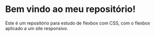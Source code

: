 # Bem vindo ao meu repositório!

Este é um repositório para estudo de flexbox com CSS, com o flexbox aplicado a um site responsivo.




